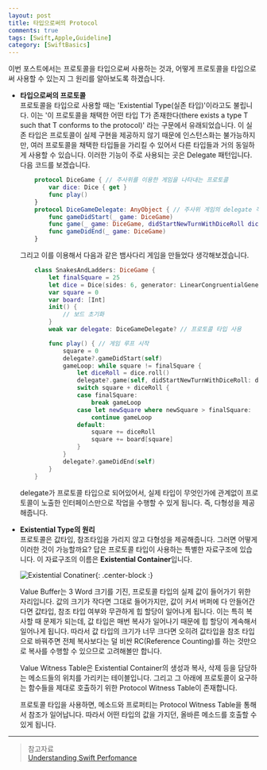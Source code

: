 ```yaml
---
layout: post
title: 타입으로써의 Protocol
comments: true
tags: [Swift,Apple,Guideline]
category: [SwiftBasics]
---  
```


이번 포스트에서는 프로토콜을 타입으로써 사용하는 것과, 어떻게 프로토콜을 타입으로써 사용할 수 있는지 그 원리를 알아보도록 하겠습니다.  

* **타입으로써의 프로토콜**  
   프로토콜을 타입으로 사용할 때는 'Existential Type(실존 타입)'이라고도 불립니다. 이는 '이 프로토콜을 채택한 어떤 타입 T가 존재한다(there exists a type T such that T conforms to the protocol)' 라는 구문에서 유래되었습니다. 이 실존 타입은 프로토콜이 실제 구현을 제공하지 않기 때문에 인스턴스화는 불가능하지만, 여러 프로토콜을 채택한 타입들을 가리킬 수 있어서 다른 타입들과 거의 동일하게 사용할 수 있습니다. 이러한 기능이 주로 사용되는 곳은 Delegate 패턴입니다. 다음 코드를 보겠습니다.  

    ```swift
        protocol DiceGame { // 주사위를 이용한 게임을 나타내는 프로토콜
            var dice: Dice { get }
            func play()
        }
        protocol DiceGameDelegate: AnyObject { // 주사위 게임의 delegate 객체를 위한 프로토콜
            func gameDidStart(_ game: DiceGame)
            func game(_ game: DiceGame, didStartNewTurnWithDiceRoll diceRoll: Int)
            func gameDidEnd(_ game: DiceGame)
        }
    ```  
   그리고 이를 이용해서 다음과 같은 뱀사다리 게임을 만들었다 생각해보겠습니다.

    ```swift
        class SnakesAndLadders: DiceGame {
            let finalSquare = 25
            let dice = Dice(sides: 6, generator: LinearCongruentialGenerator())
            var square = 0
            var board: [Int]
            init() {
                // 보드 초기화
            }
            weak var delegate: DiceGameDelegate? // 프로토콜 타입 사용

            func play() { // 게임 루프 시작 
                square = 0
                delegate?.gameDidStart(self)
                gameLoop: while square != finalSquare {
                    let diceRoll = dice.roll()
                    delegate?.game(self, didStartNewTurnWithDiceRoll: diceRoll)
                    switch square + diceRoll {
                    case finalSquare:
                        break gameLoop
                    case let newSquare where newSquare > finalSquare:
                        continue gameLoop
                    default:
                        square += diceRoll
                        square += board[square]
                    }
                }
                delegate?.gameDidEnd(self)
            }
        }
    ```  
    delegate가 프로토콜 타입으로 되어있어서, 실제 타입이 무엇인가에 관계없이 프로토콜이 노출한 인터페이스만으로 작업을 수행할 수 있게 됩니다. 즉, 다형성을 제공해줍니다. 

* **Existential Type의 원리**  
  프로토콜은 값타입, 참조타입을 가리지 않고 다형성을 제공해줍니다. 그러면 어떻게 이러한 것이 가능할까요? 답은 프로토콜 타입이 사용하는 특별한 자료구조에 있습니다. 이 자료구조의 이름은  **Existential Container**입니다.  

  ![Existential Conatiner]({{"/img/ExistentialContainer.png"}}){: .center-block :}

  Value Buffer는 3 Word 크기를 기진, 프로토콜 타입의 실제 값이 들어가기 위한 자리입니다. 값의 크기가 작다면 그대로 들어가지만, 값이 커서 버퍼에 다 안들어간다면 값타입, 참조 타입 여부와 무관하게 힙 할당이 일어나게 됩니다. 이는 특히 복사할 때 문제가 되는데, 값 타입은 매번 복사가 일어나기 때문에 힙 할당이 계속해서 일어나게 됩니다. 따라서 값 타입의 크기가 너무 크다면 오히려 값타입을 참조 타입으로 바꿔주면 전체 복사보다는 덜 비싼 RC(Reference Counting)를 하는 것만으로 복사를 수행할 수 있으므로 고려해볼만 합니다.  

  Value Witness Table은 Existential Container의 생성과 복사, 삭제 등을 담당하는 메소드들의 위치를 가리키는 테이블입니다. 그리고 그 아래에 프로토콜이 요구하는 함수들을 제대로 호출하기 위한 Protocol Witness Table이 존재합니다. 

  프로토콜 타입을 사용하면, 메소드와 프로퍼티는 Protocol Witness Table을 통해서 참조가 일어납니다. 따라서 어떤 타입의 값을 가지던, 올바른 메소드를 호출할 수 있게 됩니다.

---  

> 참고자료  
>  [Understanding Swift Perfomance](https://jcsoohwancho.github.io/2019-11-07-타입으로써의-Protocol/)